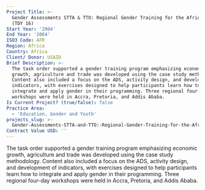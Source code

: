 ```yaml
---
Project Title: >-
  Gender Assessments STTA & TTO: Regional Gender Training for the Africa Bureau
  (TDY 16)
Start Year: '2004'
End Year: '2004'
ISO3 Code: AFR
Region: Africa
Country: Africa
Client/ Donor: USAID
Brief Description: >-
  The task order supported a gender training program emphasizing economic
  growth, agriculture and trade was developed using the case study methodology.
  Content also included a focus on the ADS, activity design, and development of
  indicators, with exercises designed to help participants learn how to
  integrate and apply gender in their programming. Three regional four-day
  workshops were held in Accra, Pretoria, and Addis Ababa.
Is Current Project? (true/false): false
Practice Area:
  - 'Education, Gender and Youth'
projects_slug: >-
  Gender-Assessments-STTA-and-TTO:-Regional-Gender-Training-for-the-Africa-Bureau-(TDY-16)
Contract Value USD: ''
---
```

The task order supported a gender training program emphasizing economic growth, agriculture and trade was developed using the case study methodology. Content also included a focus on the ADS, activity design, and development of indicators, with exercises designed to help participants learn how to integrate and apply gender in their programming. Three regional four-day workshops were held in Accra, Pretoria, and Addis Ababa.